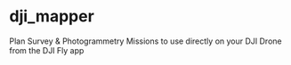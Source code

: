 # dji_mapper

Plan Survey & Photogrammetry Missions to use directly on your DJI Drone from the DJI Fly app
